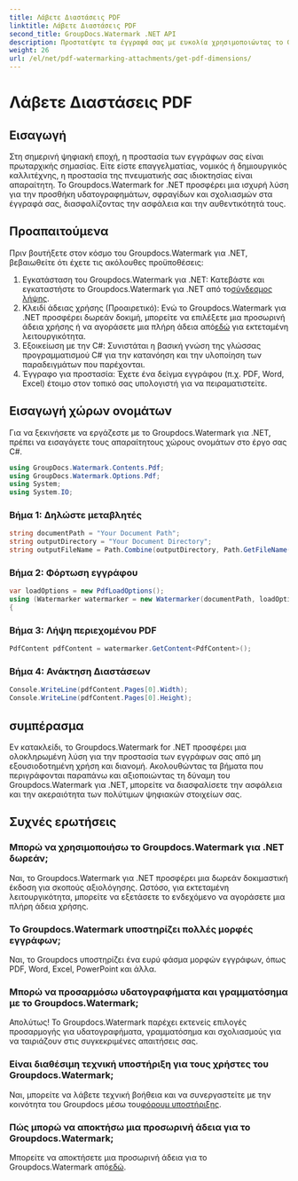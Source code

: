 ```yaml
---
title: Λάβετε Διαστάσεις PDF
linktitle: Λάβετε Διαστάσεις PDF
second_title: GroupDocs.Watermark .NET API
description: Προστατέψτε τα έγγραφά σας με ευκολία χρησιμοποιώντας το Groupdocs.Watermark για .NET. Προσθέστε υδατογραφήματα, γραμματόσημα και σχολιασμούς χωρίς κόπο.
weight: 26
url: /el/net/pdf-watermarking-attachments/get-pdf-dimensions/
---
```


# Λάβετε Διαστάσεις PDF

## Εισαγωγή
Στη σημερινή ψηφιακή εποχή, η προστασία των εγγράφων σας είναι πρωταρχικής σημασίας. Είτε είστε επαγγελματίας, νομικός ή δημιουργικός καλλιτέχνης, η προστασία της πνευματικής σας ιδιοκτησίας είναι απαραίτητη. Το Groupdocs.Watermark for .NET προσφέρει μια ισχυρή λύση για την προσθήκη υδατογραφημάτων, σφραγίδων και σχολιασμών στα έγγραφά σας, διασφαλίζοντας την ασφάλεια και την αυθεντικότητά τους.
## Προαπαιτούμενα
Πριν βουτήξετε στον κόσμο του Groupdocs.Watermark για .NET, βεβαιωθείτε ότι έχετε τις ακόλουθες προϋποθέσεις:
1.  Εγκατάσταση του Groupdocs.Watermark για .NET: Κατεβάστε και εγκαταστήστε το Groupdocs.Watermark για .NET από το[σύνδεσμος λήψης](https://releases.groupdocs.com/Watermark/net/).
2.  Κλειδί άδειας χρήσης (Προαιρετικό): Ενώ το Groupdocs.Watermark για .NET προσφέρει δωρεάν δοκιμή, μπορείτε να επιλέξετε μια προσωρινή άδεια χρήσης ή να αγοράσετε μια πλήρη άδεια από[εδώ](https://purchase.groupdocs.com/buy) για εκτεταμένη λειτουργικότητα.
3. Εξοικείωση με την C#: Συνιστάται η βασική γνώση της γλώσσας προγραμματισμού C# για την κατανόηση και την υλοποίηση των παραδειγμάτων που παρέχονται.
4. Έγγραφο για προστασία: Έχετε ένα δείγμα εγγράφου (π.χ. PDF, Word, Excel) έτοιμο στον τοπικό σας υπολογιστή για να πειραματιστείτε.

## Εισαγωγή χώρων ονομάτων
Για να ξεκινήσετε να εργάζεστε με το Groupdocs.Watermark για .NET, πρέπει να εισαγάγετε τους απαραίτητους χώρους ονομάτων στο έργο σας C#.
```csharp
using GroupDocs.Watermark.Contents.Pdf;
using GroupDocs.Watermark.Options.Pdf;
using System;
using System.IO;
```
### Βήμα 1: Δηλώστε μεταβλητές
```csharp
string documentPath = "Your Document Path";
string outputDirectory = "Your Document Directory";
string outputFileName = Path.Combine(outputDirectory, Path.GetFileName(documentPath));
```
### Βήμα 2: Φόρτωση εγγράφου
```csharp
var loadOptions = new PdfLoadOptions();
using (Watermarker watermarker = new Watermarker(documentPath, loadOptions))
{
```
### Βήμα 3: Λήψη περιεχομένου PDF
```csharp
PdfContent pdfContent = watermarker.GetContent<PdfContent>();
```
### Βήμα 4: Ανάκτηση Διαστάσεων
```csharp
Console.WriteLine(pdfContent.Pages[0].Width);
Console.WriteLine(pdfContent.Pages[0].Height);
```

## συμπέρασμα
Εν κατακλείδι, το Groupdocs.Watermark for .NET προσφέρει μια ολοκληρωμένη λύση για την προστασία των εγγράφων σας από μη εξουσιοδοτημένη χρήση και διανομή. Ακολουθώντας τα βήματα που περιγράφονται παραπάνω και αξιοποιώντας τη δύναμη του Groupdocs.Watermark για .NET, μπορείτε να διασφαλίσετε την ασφάλεια και την ακεραιότητα των πολύτιμων ψηφιακών στοιχείων σας.
## Συχνές ερωτήσεις
### Μπορώ να χρησιμοποιήσω το Groupdocs.Watermark για .NET δωρεάν;
Ναι, το Groupdocs.Watermark για .NET προσφέρει μια δωρεάν δοκιμαστική έκδοση για σκοπούς αξιολόγησης. Ωστόσο, για εκτεταμένη λειτουργικότητα, μπορείτε να εξετάσετε το ενδεχόμενο να αγοράσετε μια πλήρη άδεια χρήσης.
### Το Groupdocs.Watermark υποστηρίζει πολλές μορφές εγγράφων;
Ναι, το Groupdocs υποστηρίζει ένα ευρύ φάσμα μορφών εγγράφων, όπως PDF, Word, Excel, PowerPoint και άλλα.
### Μπορώ να προσαρμόσω υδατογραφήματα και γραμματόσημα με το Groupdocs.Watermark;
Απολύτως! Το Groupdocs.Watermark παρέχει εκτενείς επιλογές προσαρμογής για υδατογραφήματα, γραμματόσημα και σχολιασμούς για να ταιριάζουν στις συγκεκριμένες απαιτήσεις σας.
### Είναι διαθέσιμη τεχνική υποστήριξη για τους χρήστες του Groupdocs.Watermark;
 Ναι, μπορείτε να λάβετε τεχνική βοήθεια και να συνεργαστείτε με την κοινότητα του Groupdocs μέσω του[φόρουμ υποστήριξης](https://forum.groupdocs.com/c/watermark/19).
### Πώς μπορώ να αποκτήσω μια προσωρινή άδεια για το Groupdocs.Watermark;
 Μπορείτε να αποκτήσετε μια προσωρινή άδεια για το Groupdocs.Watermark από[εδώ](https://purchase.groupdocs.com/temporary-license/).
